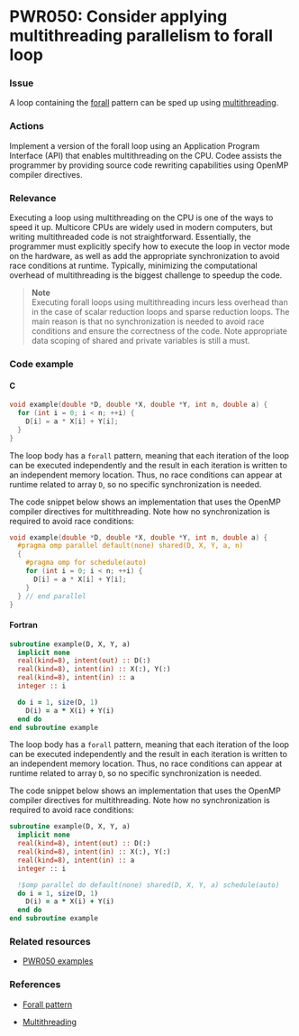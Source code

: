 # PWR050: Consider applying multithreading parallelism to forall loop

### Issue

A loop containing the
[forall](../../Glossary/Patterns-for-performance-optimization/Forall.md) pattern can
be sped up using [multithreading](../../Glossary/Multithreading.md).

### Actions

Implement a version of the forall loop using an Application Program Interface
(API) that enables multithreading on the CPU. Codee assists the programmer by
providing source code rewriting capabilities using OpenMP compiler directives.

### Relevance

Executing a loop using multithreading on the CPU is one of the ways to speed it
up. Multicore CPUs are widely used in modern computers, but writing
multithreaded code is not straightforward. Essentially, the programmer must
explicitly specify how to execute the loop in vector mode on the hardware, as
well as add the appropriate synchronization to avoid race conditions at runtime.
Typically, minimizing the computational overhead of multithreading is the
biggest challenge to speedup the code.

>**Note**  
>Executing forall loops using multithreading incurs less overhead than in the
>case of scalar reduction loops and sparse reduction loops. The main reason is
>that no synchronization is needed to avoid race conditions and ensure the
>correctness of the code. Note appropriate data scoping of shared and private
>variables is still a must.

### Code example

#### C

```c
void example(double *D, double *X, double *Y, int n, double a) {
  for (int i = 0; i < n; ++i) {
    D[i] = a * X[i] + Y[i];
  }
}
```

The loop body has a `forall` pattern, meaning that each iteration of the loop
can be executed independently and the result in each iteration is written to an
independent memory location. Thus, no race conditions can appear at runtime
related to array `D`, so no specific synchronization is needed.

The code snippet below shows an implementation that uses the OpenMP compiler
directives for multithreading. Note how no synchronization is required to avoid
race conditions:

```c
void example(double *D, double *X, double *Y, int n, double a) {
  #pragma omp parallel default(none) shared(D, X, Y, a, n)
  {
    #pragma omp for schedule(auto)
    for (int i = 0; i < n; ++i) {
      D[i] = a * X[i] + Y[i];
    }
  } // end parallel
}
```

#### Fortran

```f90
subroutine example(D, X, Y, a)
  implicit none
  real(kind=8), intent(out) :: D(:)
  real(kind=8), intent(in) :: X(:), Y(:)
  real(kind=8), intent(in) :: a
  integer :: i

  do i = 1, size(D, 1)
    D(i) = a * X(i) + Y(i)
  end do
end subroutine example
```

The loop body has a `forall` pattern, meaning that each iteration of the loop
can be executed independently and the result in each iteration is written to an
independent memory location. Thus, no race conditions can appear at runtime
related to array `D`, so no specific synchronization is needed.

The code snippet below shows an implementation that uses the OpenMP compiler
directives for multithreading. Note how no synchronization is required to avoid
race conditions:

```f90
subroutine example(D, X, Y, a)
  implicit none
  real(kind=8), intent(out) :: D(:)
  real(kind=8), intent(in) :: X(:), Y(:)
  real(kind=8), intent(in) :: a
  integer :: i

  !$omp parallel do default(none) shared(D, X, Y, a) schedule(auto)
  do i = 1, size(D, 1)
    D(i) = a * X(i) + Y(i)
  end do
end subroutine example
```

### Related resources

* [PWR050 examples](https://github.com/codee-com/open-catalog/tree/main/Checks/PWR050/)

### References

* [Forall pattern](../../Glossary/Patterns-for-performance-optimization/Forall.md)

* [Multithreading](../../Glossary/Multithreading.md)
